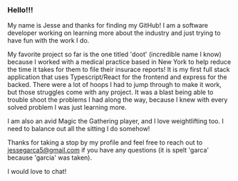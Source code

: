 ### Hello!!!

My name is Jesse and thanks for finding my GitHub! I am a software developer working on learning more about the industry and just trying to have fun with the work I do.

My favorite project so far is the one titled 'doot' (incredible name I know) because I worked with a medical practice based in New York to help reduce the time it takes for them to file their insurace reports! It is my first full stack application that uses Typescript/React for the frontend and express for the backed. There were a lot of hoops I had to jump through to make it work, but those struggles come with any project. It was a blast being able to trouble shoot the problems I had along the way, because I knew with every solved problem I was just learning more.

I am also an avid Magic the Gathering player, and I love weightlifting too. I need to balance out all the sitting I do somehow!

Thanks for taking a stop by my profile and feel free to reach out to jessegarca5@gmail.com if you have any questions (it is spelt 'garca' because 'garcia' was taken). 

I would love to chat!

<!--
**jessegarcia1/jessegarcia1** is a ✨ _special_ ✨ repository because its `README.md` (this file) appears on your GitHub profile.

Here are some ideas to get you started:

- 🔭 I’m currently working on ... Getting my grades up.
- 🌱 I’m currently learning ...
- 👯 I’m looking to collaborate on ...
- 🤔 I’m looking for help with ...
- 💬 Ask me about ...
- 📫 How to reach me: ...
- 😄 Pronouns: ...
- ⚡ Fun fact: ...
-->
